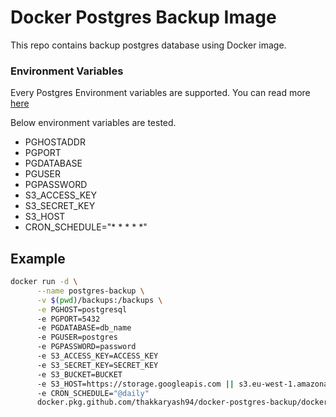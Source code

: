 # Docker Postgres Backup Image

This repo contains backup postgres database using Docker image.


### Environment Variables

Every Postgres Environment variables are supported. You can read more [here](https://www.postgresql.org/docs/current/libpq-envars.html)

Below environment variables are tested.

- PGHOSTADDR
- PGPORT
- PGDATABASE
- PGUSER
- PGPASSWORD
- S3_ACCESS_KEY
- S3_SECRET_KEY
- S3_HOST
- CRON_SCHEDULE="* * * * *"

## Example

```sh
docker run -d \
      --name postgres-backup \
      -v $(pwd)/backups:/backups \
      -e PGHOST=postgresql
      -e PGPORT=5432
      -e PGDATABASE=db_name
      -e PGUSER=postgres
      -e PGPASSWORD=password
      -e S3_ACCESS_KEY=ACCESS_KEY
      -e S3_SECRET_KEY=SECRET_KEY
      -e S3_BUCKET=BUCKET
      -e S3_HOST=https://storage.googleapis.com || s3.eu-west-1.amazonaws.com
      -e CRON_SCHEDULE="@daily"
      docker.pkg.github.com/thakkaryash94/docker-postgres-backup/docker-postgres-backup:latest
```
